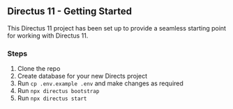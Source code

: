 ## Directus 11 - Getting Started

This Directus 11 project has been set up to provide a seamless starting point for working with Directus 11. 

### Steps

1. Clone the repo
2. Create database for your new Directs project
3. Run `cp .env.example .env` and make changes as required
4. Run `npx directus bootstrap`
5. Run `npx directus start`

